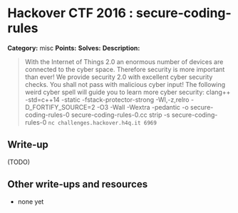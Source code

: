 # Hackover CTF 2016 : secure-coding-rules

**Category:** misc
**Points:**
**Solves:**
**Description:**

> With the Internet of Things 2.0 an enormous number of devices are connected to the cyber space. Therefore security is more important than ever! We provide security 2.0 with excellent cyber security checks. You shall not pass with malicious cyber input!  The following weird cyber spell will guide you to learn more cyber security:  clang++ -std=c++14 -static -fstack-protector-strong -Wl,-z,relro -D_FORTIFY_SOURCE=2 -O3 -Wall -Wextra -pedantic -o secure-coding-rules-0 secure-coding-rules-0.cc  strip -s secure-coding-rules-0
> `nc challenges.hackover.h4q.it 6969`

## Write-up

(TODO)

## Other write-ups and resources

* none yet
